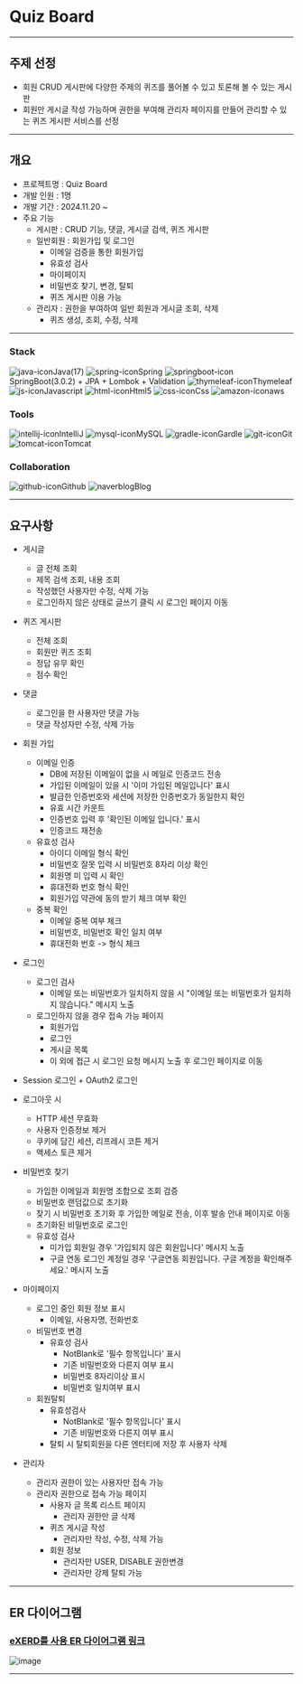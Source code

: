 # Quiz Board

----
## 주제 선정
- 회원 CRUD 게시판에 다양한 주제의 퀴즈를 풀어볼 수 있고 토론해 볼 수 있는 게시판
- 회원만 게시글 작성 가능하며 권한을 부여해 관리자 페이지를 만들어 관리할 수 있는 퀴즈 게시판 서비스를 선정

---
## 개요
- 프로젝트명 : Quiz Board
- 개발 인원 : 1명
- 개발 기간 : 2024.11.20 ~
- 주요 기능
    - 게시판 : CRUD 기능, 댓글, 게시글 검색, 퀴즈 게시판
    - 일반회원 : 회원가입 및 로그인
        - 이메일 검증을 통한 회원가입
        - 유효성 검사
        - 마이페이지
        - 비밀번호 찾기, 변경, 탈퇴
        - 퀴즈 게시판 이용 가능
    - 관리자 : 권한을 부여하여 일반 회원과 게시글 조회, 삭제
        - 퀴즈 생성, 조회, 수정, 삭제

---

### Stack
![java-icon](https://github.com/Giyong8504/memberBoard/assets/128211712/a6104f4d-e299-4017-8617-6863fb9abe73)Java(17)
![spring-icon](https://github.com/Giyong8504/memberBoard/assets/128211712/fdaaaeb8-b2d9-424b-8b54-fdf2d7f6dcf9)Spring
![springboot-icon](https://github.com/Giyong8504/memberBoard/assets/128211712/7bd6f139-e97e-494f-b56a-52ebbfb37893)SpringBoot(3.0.2) + JPA + Lombok + Validation
![thymeleaf-icon](https://github.com/Giyong8504/memberBoard/assets/128211712/251992ab-736a-4669-8dc0-f9ccd231e949)Thymeleaf
![js-icon](https://github.com/Giyong8504/memberBoard/assets/128211712/ab022ed4-e0b6-4a58-a5a0-f4224aa933b6)Javascript
![html-icon](https://github.com/Giyong8504/memberBoard/assets/128211712/45d43c25-78e7-4d87-b499-58ea71136bc4)Html5
![css-icon](https://github.com/Giyong8504/memberBoard/assets/128211712/f1341976-4afc-4487-97c6-cc709cd2413a)Css
![amazon-icon](https://github.com/Giyong8504/memberBoard/assets/128211712/c156fccd-a59b-4f66-aec6-107ba53b11b7)aws


### Tools
![intellij-icon](https://github.com/Giyong8504/memberBoard/assets/128211712/60bb943d-8b2d-4743-bddf-981463b17fc5)IntelliJ
![mysql-icon](https://github.com/Giyong8504/memberBoard/assets/128211712/7e2d7068-2227-4a7d-a2a3-c47e79154351)MySQL
![gradle-icon](https://github.com/Giyong8504/memberBoard/assets/128211712/1cc55962-2a6a-427b-b069-febbfef874b6)Gardle
![git-icon](https://github.com/Giyong8504/memberBoard/assets/128211712/3ddc519c-d58c-4b08-8da0-27ce47ff7e65)Git
![tomcat-icon](https://github.com/Giyong8504/memberBoard/assets/128211712/e5776633-34da-4d8a-8b0c-404196de1821)Tomcat

### Collaboration
![github-icon](https://github.com/Giyong8504/memberBoard/assets/128211712/94861ab3-b104-43a7-ad5b-b89a026498e2)Github
![naverblog](https://github.com/Giyong8504/memberBoard/assets/128211712/a30bea2e-2561-462e-87cf-e5678bb91c26)Blog

---

## 요구사항
- 게시글
    - 글 전체 조회
    - 제목 검색 조회, 내용 조회
    - 작성했던 사용자만 수정, 삭제 가능
    - 로그인하지 않은 상태로 글쓰기 클릭 시 로그인 페이지 이동


- 퀴즈 게시판
    - 전체 조회
    - 회원만 퀴즈 조회
    - 정답 유무 확인
    - 점수 확인


- 댓글
    - 로그인을 한 사용자만 댓글 가능
    - 댓글 작성자만 수정, 삭제 가능


- 회원 가입
    - 이메일 인증
        - DB에 저장된 이메일이 없을 시 메일로 인증코드 전송
        - 가입된 이메일이 있을 시 '이미 가입된 메일입니다' 표시
        - 발급한 인증번호와 세션에 저장한 인증번호가 동일한지 확인
        - 유효 시간 카운트
        - 인증번호 입력 후 '확인된 이메일 입니다.' 표시
        - 인증코드 재전송
    - 유효성 검사
        - 아이디 이메일 형식 확인
        - 비밀번호 잘못 입력 시 비밀번호 8자리 이상 확인
        - 회원명 미 입력 시 확인
        - 휴대전화 번호 형식 확인
        - 회원가입 약관에 동의 받기 체크 여부 확인
    - 중복 확인
        - 이메일 중복 여부 체크
        - 비밀번호, 비밀번호 확인 일치 여부
        - 휴대전화 번호 -> 형식 체크


- 로그인
    - 로그인 검사
        - 이메일 또는 비밀번호가 일치하지 않을 시 "이메일 또는 비밀번호가 일치하지 않습니다." 메시지 노출
    - 로그인하지 않을 경우 접속 가능 페이지
        - 회원가입
        - 로그인
        - 게시글 목록
        - 이 외에 접근 시 로그인 요청 메시지 노출 후 로그인 페이지로 이동


-  Session 로그인 + OAuth2 로그인


- 로그아웃 시
    - HTTP 세션 무효화
    - 사용자 인증정보 제거
    - 쿠키에 담긴 세션, 리프레시 코튼 제거
    - 액세스 토큰 제거


- 비밀번호 찾기
    - 가입한 이메일과 회원명 조합으로 조회 검증
    - 비밀번호 랜덤값으로 초기화
    - 찾기 시 비밀번호 초기화 후 가입한 메일로 전송, 이후 발송 안내 페이지로 이동
    - 초기화된 비밀번호로 로그인
    - 유효성 검사
        - 미가입 회원일 경우 '가입되지 않은 회원입니다' 메시지 노출
        - 구글 연동 로그인 계정일 경우 '구글연동 회원입니다. 구글 계정을 확인해주세요.' 메시지 노출


- 마이페이지
    - 로그인 중인 회원 정보 표시
        - 이메일, 사용자명, 전화번호
    - 비밀번호 변경
        - 유효성 검사
            - NotBlank로 '필수 항목입니다' 표시
            - 기존 비밀번호와 다른지 여부 표시
            - 비밀번호 8자리이상 표시
            - 비밀번호 일치여부 표시
    - 회원탈퇴
        - 유효성검사
            - NotBlank로 '필수 항목입니다' 표시
            - 기존 비밀번호와 다른지 여부 표시
        - 탈퇴 시 탈퇴회원을 다른 엔터티에 저장 후 사용자 삭제


- 관리자
    - 관리자 권한이 있는 사용자만 접속 가능
    - 관리자 권한으로 접속 가능 페이지
        - 사용자 글 목록 리스트 페이지
            - 관리자 권한만 글 삭제
        - 퀴즈 게시글 작성
            - 관리자만 작성, 수정, 삭제 가능
        - 회원 정보
            - 관리자만 USER, DISABLE 권한변경
            - 관리자만 강제 탈퇴 가능

---
## ER 다이어그램

### [eXERD를 사용 ER 다이어그램 링크](https://blog.naver.com/kky5163/223664196794)
![image](https://github.com/user-attachments/assets/f7cec1d3-349a-490a-b0d3-f6943a07b1b1)

---
